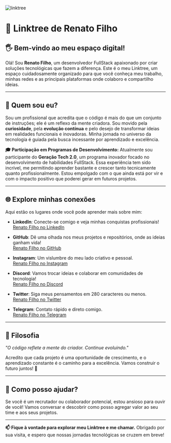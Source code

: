 ![linktree](https://github.com/user-attachments/assets/50664cd8-c487-415f-bac3-5878b36819fe)


 # 🌟 Linktree de Renato Filho

## 🖐 Bem-vindo ao meu espaço digital!

Olá! Sou **Renato Filho**, um desenvolvedor FullStack apaixonado por criar soluções tecnológicas que fazem a diferença. Este é o meu Linktree, um espaço cuidadosamente organizado para que você conheça meu trabalho, minhas redes e as principais plataformas onde colaboro e compartilho ideias. 

---

## 🚀 Quem sou eu?

Sou um profissional que acredita que o código é mais do que um conjunto de instruções; ele é um reflexo da mente criadora. Sou movido pela **curiosidade**, pela **evolução contínua** e pelo desejo de transformar ideias em realidades funcionais e inovadoras. Minha jornada no universo da tecnologia é guiada pela busca incessante por aprendizado e excelência.

**🎓 Participação em Programas de Desenvolvimento:**
Atualmente sou participante do **Geração Tech 2.0**, um programa inovador focado no desenvolvimento de habilidades FullStack. Essa experiência tem sido incrível, me permitindo aprender bastante e crescer tanto tecnicamente quanto profissionalmente. Estou empolgado com o que ainda está por vir e com o impacto positivo que poderei gerar em futuros projetos.

---

## 🌐 Explore minhas conexões

Aqui estão os lugares onde você pode aprender mais sobre mim:

- **LinkedIn**: Conecte-se comigo e veja minhas conquistas profissionais!  
  [Renato Filho no LinkedIn](https://www.linkedin.com/in/renato-filho-devandtech)

- **GitHub**: Dê uma olhada nos meus projetos e repositórios, onde as ideias ganham vida!  
  [Renato Filho no GitHub](https://github.com/RenatofilhoDevandtech)

- **Instagram**: Um vislumbre do meu lado criativo e pessoal.  
  [Renato Filho no Instagram](https://www.instagram.com/renatofilho8/)

- **Discord**: Vamos trocar ideias e colaborar em comunidades de tecnologia!  
  [Renato Filho no Discord](https://discord.com/)

- **Twitter**: Siga meus pensamentos em 280 caracteres ou menos.  
  [Renato Filho no Twitter](https://twitter.com/)

- **Telegram**: Contato rápido e direto comigo.  
  [Renato Filho no Telegram](https://telegram.org/)

---

## 🧠 Filosofia

*"O código reflete a mente do criador. Continue evoluindo."*

Acredito que cada projeto é uma oportunidade de crescimento, e o aprendizado constante é o caminho para a excelência. Vamos construir o futuro juntos! 🌟

---

## 🎯 Como posso ajudar?

Se você é um recrutador ou colaborador potencial, estou ansioso para ouvir de você! Vamos conversar e descobrir como posso agregar valor ao seu time e aos seus projetos.

---

**📫 Fique à vontade para explorar meu Linktree e me chamar.** Obrigado por sua visita, e espero que nossas jornadas tecnológicas se cruzem em breve!
